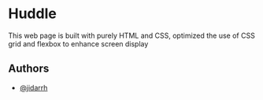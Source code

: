 
# Huddle 

This web page is built with purely HTML and CSS, optimized the use of CSS grid and flexbox to enhance screen display
## Authors

- [@jidarrh](https://jidarrh.github.io/Huddle/)

